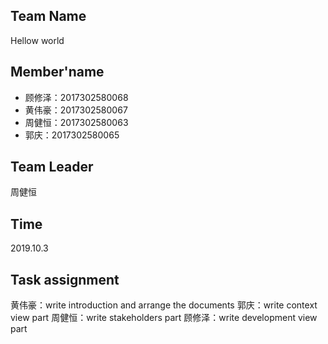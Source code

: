 ## Team Name
  Hellow world
  
## Member'name
- 顾修泽：2017302580068
- 黄伟豪：2017302580067
- 周健恒：2017302580063
- 郭庆：2017302580065

## Team Leader
  周健恒

## Time
 2019.10.3
 
## Task assignment
  黄伟豪：write introduction and arrange the documents
  郭庆：write context view part
  周健恒：write stakeholders part
  顾修泽：write development view part
